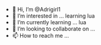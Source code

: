 - 👋 Hi, I’m @Adrigirl1
- 👀 I’m interested in ... learning lua
- 🌱 I’m currently learning ... lua
- 💞️ I’m looking to collaborate on ...
- 📫 How to reach me ...

<!---
Adrigirl1/Adrigirl1 is a ✨ special ✨ repository because its `README.md` (this file) appears on your GitHub profile.
You can click the Preview link to take a look at your changes.
--->
